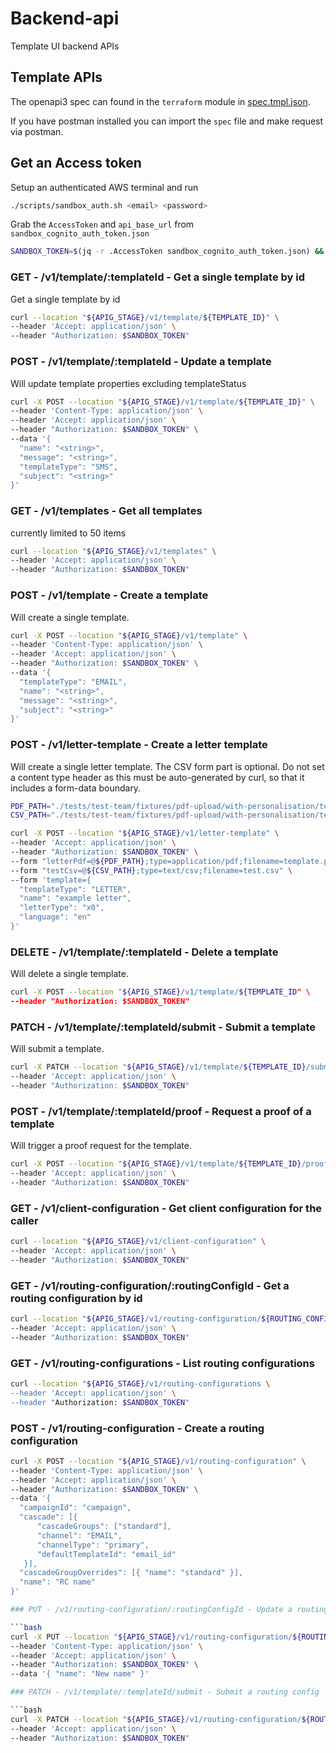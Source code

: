 # Backend-api

Template UI backend APIs

## Template APIs

The openapi3 spec can found in the `terraform` module in [spec.tmpl.json](../../infrastructure/terraform/modules/backend-api/spec.tmpl.json).

If you have postman installed you can import the `spec` file and make request via postman.

## Get an Access token

Setup an authenticated AWS terminal and run

```bash
./scripts/sandbox_auth.sh <email> <password>
```

Grab the `AccessToken` and `api_base_url` from `sandbox_cognito_auth_token.json`

```bash
SANDBOX_TOKEN=$(jq -r .AccessToken sandbox_cognito_auth_token.json) && APIG_STAGE=$(jq -r .api_base_url.value ./sandbox_tf_outputs.json)
```

### GET - /v1/template/:templateId - Get a single template by id

Get a single template by id

```bash
curl --location "${APIG_STAGE}/v1/template/${TEMPLATE_ID}" \
--header 'Accept: application/json' \
--header "Authorization: $SANDBOX_TOKEN"
```

### POST - /v1/template/:templateId - Update a template

Will update template properties excluding templateStatus

```bash
curl -X POST --location "${APIG_STAGE}/v1/template/${TEMPLATE_ID}" \
--header 'Content-Type: application/json' \
--header 'Accept: application/json' \
--header "Authorization: $SANDBOX_TOKEN" \
--data '{
  "name": "<string>",
  "message": "<string>",
  "templateType": "SMS",
  "subject": "<string>"
}'
```

### GET - /v1/templates - Get all templates

currently limited to 50 items

```bash
curl --location "${APIG_STAGE}/v1/templates" \
--header 'Accept: application/json' \
--header "Authorization: $SANDBOX_TOKEN"
```

### POST - /v1/template - Create a template

Will create a single template.

```bash
curl -X POST --location "${APIG_STAGE}/v1/template" \
--header 'Content-Type: application/json' \
--header 'Accept: application/json' \
--header "Authorization: $SANDBOX_TOKEN" \
--data '{
  "templateType": "EMAIL",
  "name": "<string>",
  "message": "<string>",
  "subject": "<string>"
}'
```

### POST - /v1/letter-template - Create a letter template

Will create a single letter template. The CSV form part is optional. Do not set a content type header as this must be auto-generated by curl, so that it includes a form-data boundary.

```bash
PDF_PATH="./tests/test-team/fixtures/pdf-upload/with-personalisation/template.pdf"
CSV_PATH="./tests/test-team/fixtures/pdf-upload/with-personalisation/test-data.csv"
```

```bash
curl -X POST --location "${APIG_STAGE}/v1/letter-template" \
--header 'Accept: application/json' \
--header "Authorization: $SANDBOX_TOKEN" \
--form "letterPdf=@${PDF_PATH};type=application/pdf;filename=template.pdf" \
--form "testCsv=@${CSV_PATH};type=text/csv;filename=test.csv" \
--form 'template={
  "templateType": "LETTER",
  "name": "example letter",
  "letterType": "x0",
  "language": "en"
}'
```

### DELETE - /v1/template/:templateId - Delete a template

Will delete a single template.

```bash
curl -X POST --location "${APIG_STAGE}/v1/template/${TEMPLATE_ID" \
--header "Authorization: $SANDBOX_TOKEN"
```

### PATCH - /v1/template/:templateId/submit - Submit a template

Will submit a template.

```bash
curl -X PATCH --location "${APIG_STAGE}/v1/template/${TEMPLATE_ID}/submit" \
--header 'Accept: application/json' \
--header "Authorization: $SANDBOX_TOKEN"
```

### POST - /v1/template/:templateId/proof - Request a proof of a template

Will trigger a proof request for the template.

```bash
curl -X POST --location "${APIG_STAGE}/v1/template/${TEMPLATE_ID}/proof" \
--header 'Accept: application/json' \
--header "Authorization: $SANDBOX_TOKEN"
```

### GET - /v1/client-configuration - Get client configuration for the caller

```bash
curl --location "${APIG_STAGE}/v1/client-configuration" \
--header 'Accept: application/json' \
--header "Authorization: $SANDBOX_TOKEN"
```

### GET - /v1/routing-configuration/:routingConfigId - Get a routing configuration by id

```bash
curl --location "${APIG_STAGE}/v1/routing-configuration/${ROUTING_CONFIG_ID}" \
--header 'Accept: application/json' \
--header "Authorization: $SANDBOX_TOKEN"
```

### GET - /v1/routing-configurations - List routing configurations

```bash
curl --location "${APIG_STAGE}/v1/routing-configurations \
--header 'Accept: application/json' \
--header "Authorization: $SANDBOX_TOKEN"
```

### POST - /v1/routing-configuration - Create a routing configuration

```bash
curl -X POST --location "${APIG_STAGE}/v1/routing-configuration" \
--header 'Content-Type: application/json' \
--header 'Accept: application/json' \
--header "Authorization: $SANDBOX_TOKEN" \
--data '{
  "campaignId": "campaign",
  "cascade": [{
      "cascadeGroups": ["standard"],
      "channel": "EMAIL",
      "channelType": "primary",
      "defaultTemplateId": "email_id"
   }],
  "cascadeGroupOverrides": [{ "name": "standard" }],
  "name": "RC name"
}'

### PUT - /v1/routing-configuration/:routingConfigId - Update a routing configuration

```bash
curl -X PUT --location "${APIG_STAGE}/v1/routing-configuration/${ROUTING_CONFIG_ID}" \
--header 'Content-Type: application/json' \
--header 'Accept: application/json' \
--header "Authorization: $SANDBOX_TOKEN" \
--data '{ "name": "New name" }'

### PATCH - /v1/template/:templateId/submit - Submit a routing config

```bash
curl -X PATCH --location "${APIG_STAGE}/v1/routing-configuration/${ROUTING_CONFIG_ID}/submit" \
--header 'Accept: application/json' \
--header "Authorization: $SANDBOX_TOKEN"
```